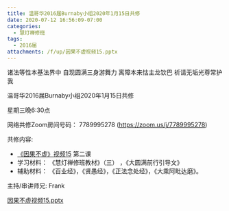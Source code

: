 ```yaml
---
title: 温哥华2016届Burnaby小组2020年1月15日共修
date: 2020-07-12 16:56:09-07:00
categories:
  - 慧灯禅修班
tags:
  - 2016届
attachments: /f/up/因果不虚视频15.pptx
---
```

诸法等性本基法界中 自现圆满三身游舞力 离障本来怙主龙钦巴 祈请无垢光尊常护我

温哥华2016届Burnaby小组2020年1月15日共修 

星期三晚6:30点

网络共修Zoom房间号码： 7789995278 (<https://zoom.us/j/7789995278>)

共修内容: 

* [《因果不虚》视频15](https://www.youtube.com/watch?v=cMRBoLXSPqE) 第二课
* 学习材料：  《慧灯禅修班教材》（三） ，《大圆满前行引导文》
* 辅助材料：  《百业经》，《贤愚经》，《正法念处经》，《大乘阿毗达磨》。

主持/串讲师兄: Frank

[因果不虚视频15.pptx](/f/up/因果不虚视频15.pptx)

